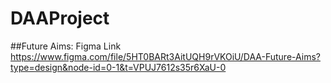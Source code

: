 # DAAProject

##Future Aims:
Figma Link
    https://www.figma.com/file/5HT0BARt3AitUQH9rVKOiU/DAA-Future-Aims?type=design&node-id=0-1&t=VPUJ7612s35r6XaU-0